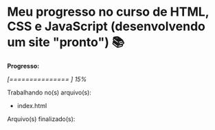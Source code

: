 # Meu progresso no curso de HTML, CSS e JavaScript (desenvolvendo um site "pronto") :books:

**Progresso:**

*[===============                                                                                     ] 15%*



Trabalhando no(s) arquivo(s):

 - index.html

Arquivo(s) finalizado(s):

